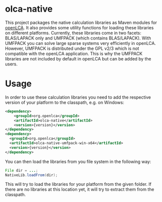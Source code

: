# olca-native

This project packages the native calculation libraries as Maven modules for
[openLCA](https://github.com/GreenDelta/olca-app). It also provides some
utility functions for loading these libraries on different platforms. Currently,
these libraries come in two facets: BLAS/LAPACK only and UMFPACK (which contains
BLAS/LAPACK). With UMFPACK you can solve large sparse systems very efficiently
in openLCA. However, UMFPACK is distributed under the GPL v2/3 which is not
compatible with the openLCA application. This is why the UMFPACK libraries
are not included by default in openLCA but can be added by the users.

# Usage

In order to use these calculation libraries you need to add the respective
version of your platform to the classpath, e.g. on Windows:

```xml
<dependency>
    <groupId>org.openlca</groupId>
    <artifactId>olca-native</artifactId>
    <version>{version}</version>
</dependency>
<dependency>
  <groupId>org.openlca</groupId>
  <artifactId>olca-native-umfpack-win-x64</artifactId>
  <version>{version}</version>
</dependency>
```

You can then load the libraries from you file system in the following way:

```java
File dir = ...;
NativeLib.loadFrom(dir);
```

This will try to load the libraries for your platform from the given folder.
If there are no libraries at this location yet, it will try to extract them
from the classpath.
